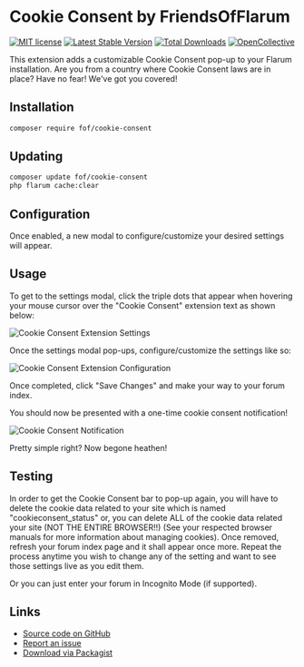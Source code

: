 # Cookie Consent by FriendsOfFlarum

[![MIT license](https://img.shields.io/badge/license-MIT-blue.svg)](https://github.com/friendsofflarum/cookie-consent/blob/master/LICENSE.md) [![Latest Stable Version](https://img.shields.io/packagist/v/fof/cookie-consent.svg)](https://packagist.org/packages/fof/cookie-consent) [![Total Downloads](https://img.shields.io/packagist/dt/fof/cookie-consent.svg)](https://packagist.org/packages/fof/cookie-consent) [![OpenCollective](https://img.shields.io/badge/opencollective-fof-blue.svg)](https://opencollective.com/fof/donate)

This extension adds a customizable Cookie Consent pop-up to your Flarum installation. 
Are you from a country where Cookie Consent laws are in place? Have no fear! We've got you covered!

## Installation

```bash
composer require fof/cookie-consent
```

## Updating

```bash
composer update fof/cookie-consent
php flarum cache:clear
```

## Configuration

Once enabled, a new modal to configure/customize your desired settings will appear.

## Usage

To get to the settings modal, click the triple dots that appear when hovering your mouse
cursor over the "Cookie Consent" extension text as shown below:

![Cookie Consent Extension Settings](https://i.imgur.com/xMAAEkT.png)

Once the settings modal pop-ups, configure/customize the settings like so:

![Cookie Consent Extension Configuration](https://i.imgur.com/JFZ3T3J.png)

Once completed, click "Save Changes" and make your way to your forum index.

You should now be presented with a one-time cookie consent notification!

![Cookie Consent Notification](https://i.imgur.com/RMvwX1V.png)

Pretty simple right? Now begone heathen!

## Testing

In order to get the Cookie Consent bar to pop-up again, you will have to delete the cookie
data related to your site which is named "cookieconsent_status" or, you can delete ALL of the 
cookie data related your site (NOT THE ENTIRE BROWSER!!) (See your respected browser manuals 
for more information about managing cookies). Once removed, refresh your forum index page
and it shall appear once more. Repeat the process anytime you wish to change any of the setting 
and want to see those settings live as you edit them.

Or you can just enter your forum in Incognito Mode (if supported).

## Links

- [Source code on GitHub](https://github.com/friendsofflarum/cookie-consent)
- [Report an issue](https://github.com/friendsofflarum/cookie-consent/issues)
- [Download via Packagist](https://packagist.org/packages/fof/cookie-consent)

